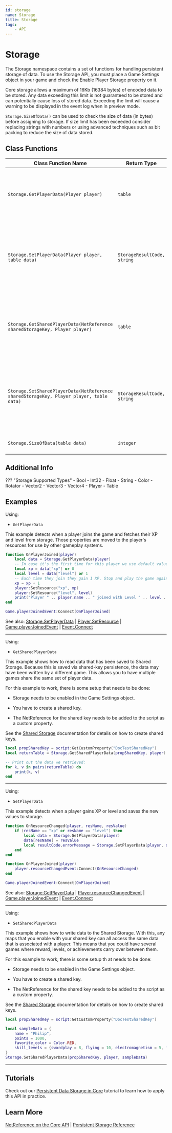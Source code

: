 ```yaml
---
id: storage
name: Storage
title: Storage
tags:
    - API
---
```


# Storage

The Storage namespace contains a set of functions for handling persistent storage of data. To use the Storage API, you must place a Game Settings object in your game and check the Enable Player Storage property on it.

Core storage allows a maximum of 16Kb (16384 bytes) of encoded data to be stored. Any data exceeding this limit is not guaranteed to be stored and can potentially cause loss of stored data. Exceeding the limit will cause a warning to be displayed in the event log when in preview mode.

`Storage.SizeOfData()` can be used to check the size of data (in bytes) before assigning to storage. If size limit has been exceeded consider replacing strings with numbers or using advanced techniques such as bit packing to reduce the size of data stored.

## Class Functions

| Class Function Name | Return Type | Description | Tags |
| -------------- | ----------- | ----------- | ---- |
| `Storage.GetPlayerData(Player player)` | `table` | Returns the player data associated with `player`. This returns a copy of the data that has already been retrieved for the player, so calling this function does not incur any additional network cost. Changes to the data in the returned table will not be persisted without calling `Storage.SetPlayerData()`. | Server-Only |
| `Storage.SetPlayerData(Player player, table data)` | `StorageResultCode, string` | Updates the data associated with `player`. Returns a result code and an error message:<br/>`StorageResultCode.SUCCESS`: Data stored successfully.<br/>`StorageResultCode.EXCEEDED_SIZE_LIMIT`: Data size too large to be stored. Maximum allowed size is 16KB per player.<br/>Other failure cases will raise a Lua error. See below for supported data types. | Server-Only |
| `Storage.GetSharedPlayerData(NetReference sharedStorageKey, Player player)` | `table` | Returns the shared player data associated with `player` and `sharedStorageKey`. This returns a copy of the data that has already been retrieved for the player, so calling this function does not incur any additional network cost. Changes to the data in the returned table will not be persisted without calling `Storage.SetSharedPlayerData()`. | Server-Only |
| `Storage.SetSharedPlayerData(NetReference sharedStorageKey, Player player, table data)` | `StorageResultCode, string` | Updates the shared data associated with `player` and `sharedStorageKey`. Returns a result code and an error message:<br/>`StorageResultCode.SUCCESS`: Data stored successfully.<br/>`StorageResultCode.EXCEEDED_SIZE_LIMIT`: Data size too large to be stored. Maximum allowed size is 16KB per player per storage key.<br/>Other failure cases will raise a Lua error. See below for supported data types. | Server-Only |
| `Storage.SizeOfData(table data)` | `integer` | Computes and returns the size required for the given `data` table when stored as Player data. | Server-Only |

## Additional Info

??? "Storage Supported Types"
    - Bool
    - Int32
    - Float
    - String
    - Color
    - Rotator
    - Vector2
    - Vector3
    - Vector4
    - Player
    - Table

## Examples

Using:

- `GetPlayerData`

This example detects when a player joins the game and fetches their XP and level from storage. Those properties are moved to the player's resources for use by other gameplay systems.

```lua
function OnPlayerJoined(player)
    local data = Storage.GetPlayerData(player)
    -- In case it's the first time for this player we use default values 0 and 1
    local xp = data["xp"] or 0
    local level = data["level"] or 1
    -- Each time they join they gain 1 XP. Stop and play the game again to test that this value keeps going up
    xp = xp + 1
    player:SetResource("xp", xp)
    player:SetResource("level", level)
    print("Player " .. player.name .. " joined with Level " .. level .. " and XP " .. xp)
end

Game.playerJoinedEvent:Connect(OnPlayerJoined)
```

See also: [Storage.SetPlayerData](storage.md) | [Player.SetResource](player.md) | [Game.playerJoinedEvent](game.md) | [Event.Connect](event.md)

---

Using:

- `GetSharedPlayerData`

This example shows how to read data that has been saved to Shared Storage. Because this is saved via shared-key persistence, the data may have been written by a different game. This allows you to have multiple games share the same set of player data.

For this example to work, there is some setup that needs to be done:

- Storage needs to be enabled in the Game Settings object.

- You have to create a shared key.

- The NetReference for the shared key needs to be added to the script as a custom property.

See the <a href="https://docs.coregames.com/tutorials/shared_storage/">Shared Storage</a> documentation for details on how to create shared keys.

```lua
local propSharedKey = script:GetCustomProperty("DocTestSharedKey")
local returnTable = Storage.GetSharedPlayerData(propSharedKey, player)

-- Print out the data we retrieved:
for k, v in pairs(returnTable) do
    print(k, v)
end
```

---

Using:

- `SetPlayerData`

This example detects when a player gains XP or level and saves the new values to storage.

```lua
function OnResourceChanged(player, resName, resValue)
    if (resName == "xp" or resName == "level") then
        local data = Storage.GetPlayerData(player)
        data[resName] = resValue
        local resultCode,errorMessage = Storage.SetPlayerData(player, data)
    end
end

function OnPlayerJoined(player)
    player.resourceChangedEvent:Connect(OnResourceChanged)
end

Game.playerJoinedEvent:Connect(OnPlayerJoined)
```

See also: [Storage.GetPlayerData](storage.md) | [Player.resourceChangedEvent](player.md) | [Game.playerJoinedEvent](game.md) | [Event.Connect](event.md)

---

Using:

- `SetSharedPlayerData`

This example shows how to write data to the Shared Storage. With this, any maps that you enable with your shared key can all access the same data that is associated with a player. This means that you could have several games where reward, levels, or achievements carry over between them.

For this example to work, there is some setup th at needs to be done:

- Storage needs to be enabled in the Game Settings object.

- You have to create a shared key.

- The NetReference for the shared key needs to be added to the script as a custom property.

See the <a href="https://docs.coregames.com/tutorials/shared_storage/">Shared Storage</a> documentation for details on how to create shared keys.

```lua
local propSharedKey = script:GetCustomProperty("DocTestSharedKey")

local sampleData = {
    name = "Philip",
    points = 1000,
    favorite_color = Color.RED,
    skill_levels = {swordplay = 8, flying = 10, electromagnetism = 5, friendship = 30}
}
Storage.SetSharedPlayerData(propSharedKey, player, sampleData)
```

---

## Tutorials

Check out our [Persistent Data Storage in Core](../tutorials/persistent_storage_tutorial/) tutorial to learn how to apply this API in practice.

## Learn More

[NetReference on the Core API](../../core_api/#netreference) | [Persistent Storage Reference](../tutorials/persistent_storage.md)
